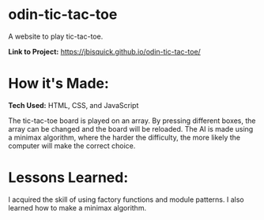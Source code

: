# odin-tic-tac-toe

A website to play tic-tac-toe.

**Link to Project:** https://jbisquick.github.io/odin-tic-tac-toe/

# How it's Made:

**Tech Used:** HTML, CSS, and JavaScript

The tic-tac-toe board is played on an array. By pressing different boxes, the array can be changed and the board will be reloaded. The AI is made using a minimax algorithm, where the harder the difficulty, the more likely the computer will make the correct choice.

# Lessons Learned: 

I acquired the skill of using factory functions and module patterns. I also learned how to make a minimax algorithm.
